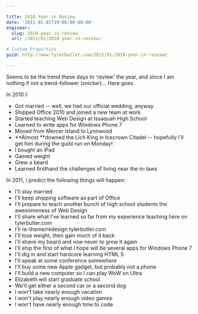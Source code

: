 ```yaml
---

title: 2010 Year in Review
date: '2011-01-01T19:06:00-08:00'
engineer:
  slug: 2010-year-in-review
  url: /2011/01/2010-year-in-review/

# Custom Properties
guid: http://www.tylerbutler.com/2011/01/2010-year-in-review/

---
```


Seems to be the trend these days to ‘review' the year, and since I am nothing
if not a trend-follower (snicker)… Here goes.

In 2010 I:

  * Got married -- well, we had our official wedding, anyway
  * Shipped Office 2010 and joined a new team at work
  * Started teaching Web Design at Issaquah High School
  * Learned to write apps for Windows Phone 7
  * Moved from Mercer Island to Lynnwood
  * **Almost **downed the Lich King in Icecrown Citadel -- hopefully I'll get him during the guild run on Monday!
  * I bought an iPad
  * Gained weight
  * Grew a beard
  * Learned firsthand the challenges of living near the in-laws

In 2011, I predict the following things will happen:

  * I'll stay married
  * I'll keep shipping software as part of Office
  * I'll prepare to teach another bunch of high school students the awesomeness of Web Design
  * I'll share what I've learned so far from my experience teaching here on tylerbutler.com
  * I'll re-theme/redesign tylerbutler.com
  * I'll lose weight, then gain much of it back
  * I'll shave my beard and vow never to grow it again
  * I'll ship the first of what I hope will be several apps for Windows Phone 7
  * I'll dig in and start hardcore learning HTML 5
  * I'll speak at some conference somewhere
  * I'll buy some new Apple gadget, but probably not a phone
  * I'll build a new computer so I can play WoW on Ultra
  * Elizabeth will start graduate school
  * We'll get either a second car or a second dog
  * I won't take nearly enough vacation
  * I won't play nearly enough video games
  * I won't have nearly enough time to code

